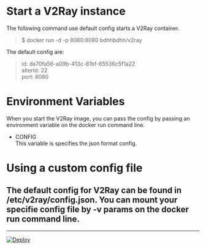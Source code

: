 # Start a V2Ray instance
The following command use default config starts a V2Ray container.
> $ docker run -d -p 8080:8080 bdhhbdhh/v2ray

The default config are:
> id: da70fa56-a09b-413c-81bf-65536c5f1a22  
> alterId: 22  
> port: 8080

# Environment Variables
When you start the V2Ray image, you can pass the config by passing an environment variable on the docker run command line.
- CONFIG  
This variable is specifies the json format config.

# Using a custom config file
The default config for V2Ray can be found in /etc/v2ray/config.json. You can mount your specifie config file by -v params on the docker run command line.
---
---
[![Deploy](https://www.herokucdn.com/deploy/button.png)](https://heroku.com/deploy)
